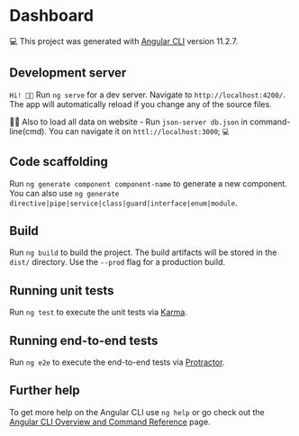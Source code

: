 # Dashboard
💻
This project was generated with [Angular CLI](https://github.com/angular/angular-cli) version 11.2.7.

## Development server
`Hi! 👋😊`
Run `ng serve` for a dev server. Navigate to `http://localhost:4200/`. The app will automatically reload if you change any of the source files.

👩‍💻 Also to load all data on website - Run `json-server db.json` in command-line(cmd). You can navigate it on  `httl://localhost:3000`;
`💻`
## Code scaffolding

Run `ng generate component component-name` to generate a new component. You can also use `ng generate directive|pipe|service|class|guard|interface|enum|module`.

## Build

Run `ng build` to build the project. The build artifacts will be stored in the `dist/` directory. Use the `--prod` flag for a production build.

## Running unit tests

Run `ng test` to execute the unit tests via [Karma](https://karma-runner.github.io).

## Running end-to-end tests

Run `ng e2e` to execute the end-to-end tests via [Protractor](http://www.protractortest.org/).

## Further help

To get more help on the Angular CLI use `ng help` or go check out the [Angular CLI Overview and Command Reference](https://angular.io/cli) page.
